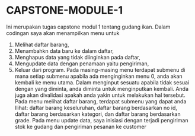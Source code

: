 # CAPSTONE-MODULE-1
Ini merupakan tugas capstone modul 1 tentang gudang ikan.
Dalam codingan saya akan menampilkan menu untuk
1. Melihat daftar barang, 
2. Menambahkn data baru ke dalam daftar,
3. Menghapus data yang tidak diinginkan pada daftar,
4. Mengupdate data dengan penamaan yaitu pengiriman,
5. Keluar dari program.
Pada masing-masing menu terdapat submenu di mana setiap submenu apabila ada menginginkan menu 0, anda akan kembali ke menu utama.
Dalam menginput sesuatu apabila tidak sesuai dengan yang diminta, anda diminta untuk menginputkan kembali. Anda juga akan divalidasi apakah anda yakin untuk melakukan hal tersebut.
Pada menu melihat daftar barang, terdapat submenu yang dapat anda llihat: daftar barang keseluruhan, daftar barang berdasarkan no id, daftar barang berdasarkan kategori, dan daftar barang berdasarkan grade.
Pada menu update data, saya inisiasi dengan terjadi pengiriman stok ke gudang dan pengiriman pesanan ke customer
